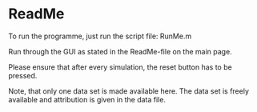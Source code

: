 # ReadMe

To run the programme, just run the script file: RunMe.m

Run through the GUI as stated in the ReadMe-file on the main page. 

Please ensure that after every simulation, the reset button has to be pressed.

Note, that only one data set is made available here. The data set is freely available and attribution is given in the data file. 
